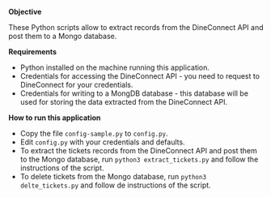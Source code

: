 **Objective**

These Python scripts allow to extract records from the DineConnect API and post them to a Mongo database.

**Requirements**

* Python installed on the machine running this application.
* Credentials for accessing the DineConnect API - you need to request to DineConnect for your credentials.
* Credentials for writing to a MongDB database - this database will be used for storing the data extracted from the DineConnect API.

**How to run this application**

* Copy the file `config-sample.py` to `config.py`.
* Edit `config.py` with your credentials and defaults.
* To extract the tickets records from the DineConnect API and post them to the Mongo database, run `python3 extract_tickets.py` and follow the instructions of the script.
* To delete tickets from the Mongo database, run `python3 delte_tickets.py` and follow de instructions of the script.

